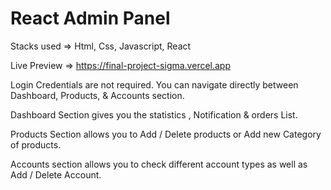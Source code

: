 # React Admin Panel 

Stacks used => Html, Css, Javascript, React

Live Preview => https://final-project-sigma.vercel.app

Login Credentials are not required. You can navigate directly between Dashboard, Products, & Accounts section.

Dashboard Section gives you the statistics , Notification & orders List. 

Products Section allows you to Add / Delete products or Add new Category of products.

Accounts section allows you to check different account types as well as Add / Delete Account.
